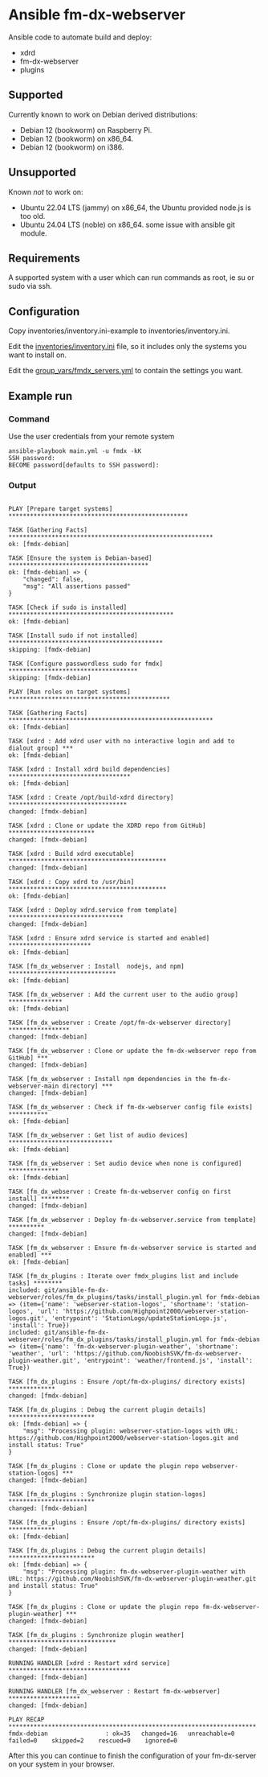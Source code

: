 # Ansible fm-dx-webserver

Ansible code to automate build and deploy:

- xdrd
- fm-dx-webserver
- plugins

## Supported

Currently known to work on Debian derived distributions:

- Debian 12 (bookworm) on Raspberry Pi.
- Debian 12 (bookworm) on x86_64.
- Debian 12 (bookworm) on i386.

## Unsupported

Known *not* to work on:

- Ubuntu 22.04 LTS (jammy) on x86_64, the Ubuntu provided node.js is too old.
- Ubuntu 24.04 LTS (noble) on x86_64. some issue with ansible git module.

## Requirements

A supported system with a user which can run commands as root, ie su or sudo via ssh.

## Configuration

Copy inventories/inventory.ini-example to inventories/inventory.ini.

Edit the [inventories/inventory.ini](inventories/inventory.ini) file, so it includes only the systems you want to install on.

Edit the [group_vars/fmdx_servers.yml](group_vars/fmdx_servers.yml) to contain the settings you want.

## Example run

### Command

Use the user credentials from your remote system

```text
ansible-playbook main.yml -u fmdx -kK
SSH password: 
BECOME password[defaults to SSH password]: 
```

### Output

```text

PLAY [Prepare target systems] **************************************************

TASK [Gathering Facts] *********************************************************
ok: [fmdx-debian]

TASK [Ensure the system is Debian-based] ***************************************
ok: [fmdx-debian] => {
    "changed": false,
    "msg": "All assertions passed"
}

TASK [Check if sudo is installed] **********************************************
ok: [fmdx-debian]

TASK [Install sudo if not installed] *******************************************
skipping: [fmdx-debian]

TASK [Configure passwordless sudo for fmdx] ************************************
skipping: [fmdx-debian]

PLAY [Run roles on target systems] *********************************************

TASK [Gathering Facts] *********************************************************
ok: [fmdx-debian]

TASK [xdrd : Add xdrd user with no interactive login and add to dialout group] ***
ok: [fmdx-debian]

TASK [xdrd : Install xdrd build dependencies] **********************************
ok: [fmdx-debian]

TASK [xdrd : Create /opt/build-xdrd directory] *********************************
changed: [fmdx-debian]

TASK [xdrd : Clone or update the XDRD repo from GitHub] ************************
changed: [fmdx-debian]

TASK [xdrd : Build xdrd executable] ********************************************
changed: [fmdx-debian]

TASK [xdrd : Copy xdrd to /usr/bin] ********************************************
ok: [fmdx-debian]

TASK [xdrd : Deploy xdrd.service from template] ********************************
changed: [fmdx-debian]

TASK [xdrd : Ensure xdrd service is started and enabled] ***********************
ok: [fmdx-debian]

TASK [fm_dx_webserver : Install  nodejs, and npm] ******************************
ok: [fmdx-debian]

TASK [fm_dx_webserver : Add the current user to the audio group] ***************
ok: [fmdx-debian]

TASK [fm_dx_webserver : Create /opt/fm-dx-webserver directory] *****************
changed: [fmdx-debian]

TASK [fm_dx_webserver : Clone or update the fm-dx-webserver repo from GitHub] ***
changed: [fmdx-debian]

TASK [fm_dx_webserver : Install npm dependencies in the fm-dx-webserver-main directory] ***
changed: [fmdx-debian]

TASK [fm_dx_webserver : Check if fm-dx-webserver config file exists] ***********
ok: [fmdx-debian]

TASK [fm_dx_webserver : Get list of audio devices] *****************************
ok: [fmdx-debian]

TASK [fm_dx_webserver : Set audio device when none is configured] **************
ok: [fmdx-debian]

TASK [fm_dx_webserver : Create fm-dx-webserver config on first install] ********
changed: [fmdx-debian]

TASK [fm_dx_webserver : Deploy fm-dx-webserver.service from template] **********
changed: [fmdx-debian]

TASK [fm_dx_webserver : Ensure fm-dx-webserver service is started and enabled] ***
ok: [fmdx-debian]

TASK [fm_dx_plugins : Iterate over fmdx_plugins list and include tasks] ********
included: git/ansible-fm-dx-webserver/roles/fm_dx_plugins/tasks/install_plugin.yml for fmdx-debian => (item={'name': 'webserver-station-logos', 'shortname': 'station-logos', 'url': 'https://github.com/Highpoint2000/webserver-station-logos.git', 'entrypoint': 'StationLogo/updateStationLogo.js', 'install': True})
included: git/ansible-fm-dx-webserver/roles/fm_dx_plugins/tasks/install_plugin.yml for fmdx-debian => (item={'name': 'fm-dx-webserver-plugin-weather', 'shortname': 'weather', 'url': 'https://github.com/NoobishSVK/fm-dx-webserver-plugin-weather.git', 'entrypoint': 'weather/frontend.js', 'install': True})

TASK [fm_dx_plugins : Ensure /opt/fm-dx-plugins/ directory exists] *************
changed: [fmdx-debian]

TASK [fm_dx_plugins : Debug the current plugin details] ************************
ok: [fmdx-debian] => {
    "msg": "Processing plugin: webserver-station-logos with URL: https://github.com/Highpoint2000/webserver-station-logos.git and install status: True"
}

TASK [fm_dx_plugins : Clone or update the plugin repo webserver-station-logos] ***
changed: [fmdx-debian]

TASK [fm_dx_plugins : Synchronize plugin station-logos] ************************
changed: [fmdx-debian]

TASK [fm_dx_plugins : Ensure /opt/fm-dx-plugins/ directory exists] *************
ok: [fmdx-debian]

TASK [fm_dx_plugins : Debug the current plugin details] ************************
ok: [fmdx-debian] => {
    "msg": "Processing plugin: fm-dx-webserver-plugin-weather with URL: https://github.com/NoobishSVK/fm-dx-webserver-plugin-weather.git and install status: True"
}

TASK [fm_dx_plugins : Clone or update the plugin repo fm-dx-webserver-plugin-weather] ***
changed: [fmdx-debian]

TASK [fm_dx_plugins : Synchronize plugin weather] ******************************
changed: [fmdx-debian]

RUNNING HANDLER [xdrd : Restart xdrd service] **********************************
changed: [fmdx-debian]

RUNNING HANDLER [fm_dx_webserver : Restart fm-dx-webserver] ********************
changed: [fmdx-debian]

PLAY RECAP *********************************************************************
fmdx-debian                : ok=35   changed=16   unreachable=0    failed=0    skipped=2    rescued=0    ignored=0   
```

After this you can continue to finish the configuration of your fm-dx-server on your system in your browser.
